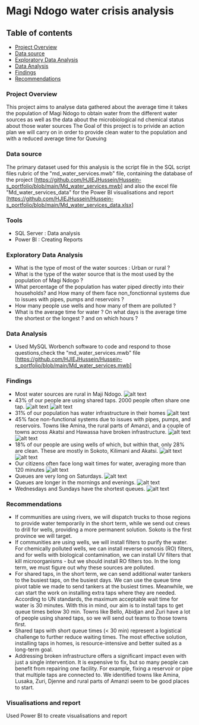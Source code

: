# Magi Ndogo water crisis analysis

## Table of contents

- [Project Overview](#project-overview)
- [Data source](#data-source)
- [Exploratory Data Analysis](#exploratory-data-analysis)
- [Data Analysis](#data-analysis)
- [Findings](#findings)
- [Recommendations](#recommendations)

### Project Overview

This project aims to analyse data gathered about the average time it takes the population of Magi Ndogo to obtain water from the different 
water sources as well as the data about the microbiological nd chemical status about those water sources
The Goal of this project is to privide an action plan we will carry on in order to provide clean water to the population and with a reduced 
average time for Queuing 

### Data source 

The primary dataset used for this analysis is the script file in the SQL script files rubric of the "md_water_services.mwb" file, containing the database of the project [https://github.com/HJIEJHussein/Hussein-s_portfolio/blob/main/Md_water_services.mwb] and also the excel file "Md_water_services_data" for the Power BI visualisations and report [https://github.com/HJIEJHussein/Hussein-s_portfolio/blob/main/Md_water_services_data.xlsx]

### Tools

- SQL Server : Data analysis
- Power BI : Creating Reports

### Exploratory Data Analysis

- What is the type of most of the water sources : Urban or rural ?
- What is the type of the water source that is the most used by the population of Magi Ndogo ?
- What percentage of the population has water piped directly into their households? and How many of them face non_fonctionnal systems due to issues with pipes, pumps and reservoirs ?
- How many people use wells and how many of them are polluted ?
- What is the average time for water ? On what days is the average time the shortest or the longest ? and on which hours ?

### Data Analysis

- Used MySQL Worbench software to code and respond to those questions,check the "md_water_services.mwb" file [https://github.com/HJIEJHussein/Hussein-s_portfolio/blob/main/Md_water_services.mwb]


### Findings

-  Most water sources are rural in Maji Ndogo.	![alt text](https://github.com/HJIEJHussein/Hussein-s_portfolio/blob/main/Number%20of%20sources%20per%20location_type.png)
-  43% of our people are using shared taps. 2000 people often share one tap.	![alt text](https://github.com/HJIEJHussein/Hussein-s_portfolio/blob/main/Pct%20number%20of%20people%20per%20type%20of%20water%20source.png) ![alt text](https://github.com/HJIEJHussein/Hussein-s_portfolio/blob/main/average%20number%20of%20people%20per%20type%20of%20water%20source.png)
-  31% of our population has water infrastructure in their homes 	![alt text](https://github.com/HJIEJHussein/Hussein-s_portfolio/blob/main/Pct%20number%20of%20people%20per%20type%20of%20water%20source.png)
-  45% face non-functional systems due to issues with pipes, pumps, and reservoirs. Towns like Amina, the rural parts of Amanzi, and a couple
   of towns across Akatsi and Hawassa have broken infrastructure. 	![alt text](https://github.com/HJIEJHussein/Hussein-s_portfolio/blob/main/percentage%20of%20people%20per%20source%20type%20and%20per%20province%20name.png) ![alt text](https://github.com/HJIEJHussein/Hussein-s_portfolio/blob/main/pct%20of%20tap%20in%20home%20broken%20by%20town%20name%20and%20province%20name.png)
-  18% of our people are using wells of which, but within that, only 28% are clean. These are mostly in Sokoto, Kilimani and Akatsi. 	![alt text](https://github.com/HJIEJHussein/Hussein-s_portfolio/blob/main/pct%20of%20wells%20per%20results.png) ![alt text]([https://github.com/HJIEJHussein/Hussein-s_portfolio/blob/main/pct%20of%20wells%20per%20results.png](https://github.com/HJIEJHussein/Hussein-s_portfolio/blob/main/pct%20of%20clean%20wells%20per%20province.png)) 
-  Our citizens often face long wait times for water, averaging more than 120 minutes 	![alt text](image.jpg)
-  Queues are very long on Saturdays. 	![alt text](image.jpg)
-  Queues are longer in the mornings and evenings. 	![alt text](image.jpg)
-  Wednesdays and Sundays have the shortest queues. 	![alt text](image.jpg)

### Recommendations 

- If communities are using rivers, we will dispatch trucks to those regions to provide water temporarily in the short term, while we send out
crews to drill for wells, providing a more permanent solution. Sokoto is the first province we will target.
- If communities are using wells, we will install filters to purify the water. For chemically polluted wells, we can install reverse osmosis (RO)
filters, and for wells with biological contamination, we can install UV filters that kill microorganisms - but we should install RO filters too. In
the long term, we must figure out why these sources are polluted.
-  For shared taps, in the short term, we can send additional water tankers to the busiest taps, on the busiest days. We can use the queue time
pivot table we made to send tankers at the busiest times. Meanwhile, we can start the work on installing extra taps where they are needed.
According to UN standards, the maximum acceptable wait time for water is 30 minutes. With this in mind, our aim is to install taps to get
queue times below 30 min. Towns like Bello, Abidjan and Zuri have a lot of people using shared taps, so we will send out teams to those
towns first.
-  Shared taps with short queue times (< 30 min) represent a logistical challenge to further reduce waiting times. The most effective solution,
installing taps in homes, is resource-intensive and better suited as a long-term goal.
-  Addressing broken infrastructure offers a significant impact even with just a single intervention. It is expensive to fix, but so many people can
benefit from repairing one facility. For example, fixing a reservoir or pipe that multiple taps are connected to. We identified towns like Amina,
Lusaka, Zuri, Djenne and rural parts of Amanzi seem to be good places to start.

### Visualisations and report 

Used Power BI to create visualisations and report

